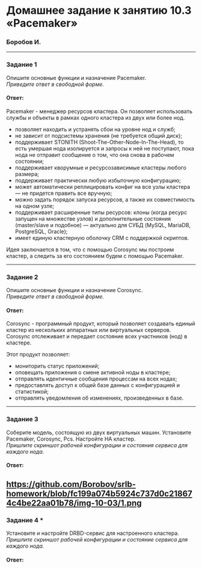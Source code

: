 # Домашнее задание к занятию 10.3 «Pacemaker»
### Боробов И.
---

### Задание 1

Опишите основные функции и назначение Pacemaker.  
*Приведите ответ в свободной форме.*

#### Ответ:
Pacemaker - менеджер ресурсов кластера. Он позволяет использовать службы и объекты в рамках одного кластера из двух или более нод.  
- позволяет находить и устранять сбои на уровне нод и служб;
- не зависит от подсистемы хранения (не требуется общий диск);
- поддерживает STONITH (Shoot-The-Other-Node-In-The-Head), то есть умершая нода изолируется и запросы к ней не поступают, пока нода не отправит сообщение о том, что она снова в рабочем состоянии;
- поддерживает кворумные и ресурсозависимые кластеры любого размера;
- поддерживает практически любую избыточную конфигурацию;
- может автоматически реплицировать конфиг на все узлы кластера — не придется править все вручную;
- можно задать порядок запуска ресурсов, а также их совместимость на одном узле;
- поддерживает расширенные типы ресурсов: клоны (когда ресурс запущен на множестве узлов) и дополнительные состояния (master/slave и подобное) — актуально для СУБД (MySQL, MariaDB, PostgreSQL, Oracle);
- имеет единую кластерную оболочку CRM с поддержкой скриптов.  

Идея заключается в том, что с помощью Corosync мы построим кластер, а следить за его состоянием будем с помощью Pacemaker.

---

### Задание 2

Опишите основные функции и назначение Corosync.  
*Приведите ответ в свободной форме.*

#### Ответ:
Corosync - программный продукт, который позволяет создавать единый кластер из нескольких аппаратных или виртуальных серверов. Corosync отслеживает и передает состояние всех участников (нод) в кластере.  

Этот продукт позволяет:  
- мониторить статус приложений;
- оповещать приложения о смене активной ноды в кластере;
- отправлять идентичные сообщения процессам на всех нодах;
- предоставлять доступ к общей базе данных с конфигурацией и статистикой;
- отправлять уведомления об изменениях, произведенных в базе.

---

### Задание 3

Соберите модель, состоящую из двух виртуальных машин. Установите Pacemaker, Corosync, Pcs. Настройте HA кластер.  
*Пришлите скриншот рабочей конфигурации и состояния сервиса для каждого нода.*

#### Ответ:
https://github.com/Borobov/srlb-homework/blob/fc199a074b5924c737d0c218674c4be22aa01b78/img-10-03/1.png
---

### Задание 4 *

Установите и настройте DRBD-сервис для настроенного кластера.  
*Пришлите скриншот рабочей конфигурации и состояние сервиса для каждого нода.*

#### Ответ:
